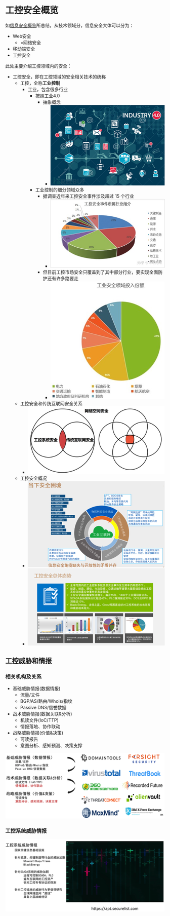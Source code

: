 # 工控安全概览

如[信息安全概览](https://book.crifan.com/books/information_security_overview/website/)所总结，从技术领域分，信息安全大体可以分为：

* Web安全
  * =网络安全
* 移动端安全
* 工控安全

此处主要介绍工控领域内的安全：

* 工控安全，即在工控领域的安全相关技术的统称
  * 工控，全称**工业控制**
    * 工业，包含很多行业
      * 按照工业4.0
        * 抽象概念
          * ![concept_industrial_4](../assets/img/concept_industrial_4.jpg)
      * 工业控制的细分领域众多
        * 据调查近年来工控安全事件涉及超过 15 个行业
          * ![industrial_security_many_field](../assets/img/industrial_security_many_field.jpg)
        * 但目前工控市场安全只覆盖到了其中部分行业，要实现全面防护还有许多路要走
          * ![industrial_security_invest_low](../assets/img/industrial_security_invest_low.jpg)
  * 工控安全和传统互联网安全关系
    * ![net_security_industrial_control_security](../assets/img/net_security_industrial_control_security.png)
  * 工控安全概况
    * ![industrial_ctrl_security_overview](../assets/img/industrial_ctrl_security_overview.png)
    * ![industrial_ctrl_security_overall_trend](../assets/img/industrial_ctrl_security_overall_trend.png)

## 工控威胁和情报

### 相关机构及关系

* 基础威胁情报(数据情报)
  * 流量/文件
  * BGP/AS/路由/Whois/指纹
  * Passive DNS/信誉数据
* 战术威胁情报(数据关联&分析)
  * 机读文件(IoC/TTP)
  * 情报落地、协作联动
* 战略威胁情报(价值&决策)
  * 可读报告
  * 意图分析、感知预测、决策支撑

![thread_company_relation](../assets/img/thread_company_relation.png)

### 工控系统威胁情报

![industrial_control_thread_intelligence](../assets/img/industrial_control_thread_intelligence.png)
